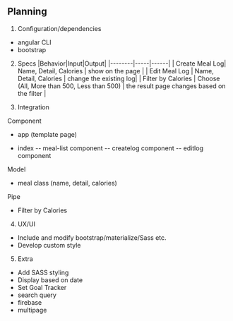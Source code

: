 ## Planning

1. Configuration/dependencies
  * angular CLI
  * bootstrap

2. Specs
  |Behavior|Input|Output|
  |--------|-----|------|
  | Create Meal Log| Name, Detail, Calories  | show on the page |
  | Edit Meal Log   | Name, Detail, Calories  | change the existing log|
  | Filter by Calories | Choose (All, More than 500, Less than 500) | the result page changes based on the filter |

3. Integration

  Component
  * app (template page)

  * index
      -- meal-list component
      -- createlog component
      -- editlog component

  Model
  * meal class (name, detail, calories)

  Pipe
  * Filter by Calories

4. UX/UI
  * Include and modify bootstrap/materialize/Sass etc.
  * Develop custom style

5. Extra
  * Add SASS styling
  * Display based on date
  * Set Goal Tracker
  * search query
  * firebase
  * multipage
